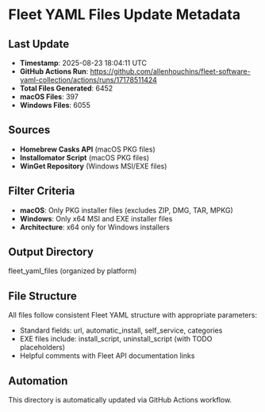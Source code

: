 # Fleet YAML Files Update Metadata

## Last Update
- **Timestamp**: 2025-08-23 18:04:11 UTC
- **GitHub Actions Run**: https://github.com/allenhouchins/fleet-software-yaml-collection/actions/runs/17178511424
- **Total Files Generated**: 6452
- **macOS Files**: 397
- **Windows Files**: 6055

## Sources
- **Homebrew Casks API** (macOS PKG files)
- **Installomator Script** (macOS PKG files)
- **WinGet Repository** (Windows MSI/EXE files)

## Filter Criteria
- **macOS**: Only PKG installer files (excludes ZIP, DMG, TAR, MPKG)
- **Windows**: Only x64 MSI and EXE installer files
- **Architecture**: x64 only for Windows installers

## Output Directory
fleet_yaml_files (organized by platform)

## File Structure
All files follow consistent Fleet YAML structure with appropriate parameters:
- Standard fields: url, automatic_install, self_service, categories
- EXE files include: install_script, uninstall_script (with TODO placeholders)
- Helpful comments with Fleet API documentation links

## Automation
This directory is automatically updated via GitHub Actions workflow.
